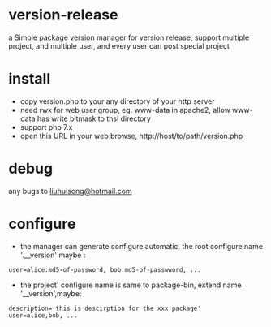 # version-release
a Simple package version manager for version release, support multiple project, and multiple user, and every user can post special project
# install
- copy version.php to your any directory of your http server
- need rwx for web user group, eg. www-data in apache2, allow www-data has write bitmask to thsi directory
- support php 7.x
- open this URL in your web browse,  http://host/to/path/version.php
# debug
any bugs to liuhuisong@hotmail.com

# configure
- the manager can generate configure automatic, the root configure name '.__version' maybe :
```
user=alice:md5-of-password, bob:md5-of-passwword, ...
```
- the project' configure name is same to package-bin, extend name '__version',maybe:
```
description='this is descirption for the xxx package'
user=alice,bob, ...
```